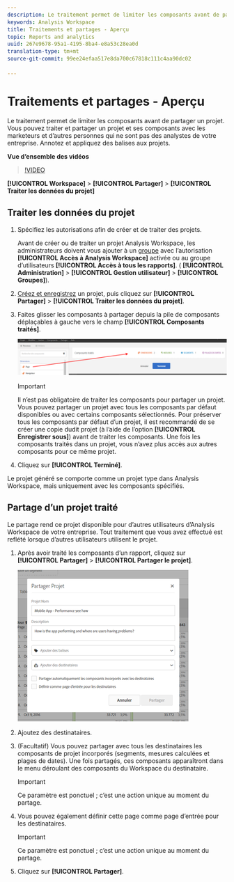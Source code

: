 ```yaml
---
description: Le traitement permet de limiter les composants avant de partager un projet. Vous pouvez traiter et partager un projet et ses composants avec les marketeurs et d’autres personnes qui ne sont pas des analystes de votre entreprise. Annotez et appliquez des balises aux projets.
keywords: Analysis Workspace
title: Traitements et partages - Aperçu
topic: Reports and analytics
uuid: 267e9678-95a1-4195-8ba4-e8a53c28ea0d
translation-type: tm+mt
source-git-commit: 99ee24efaa517e8da700c67818c111c4aa90dc02

---
```



# Traitements et partages - Aperçu

Le traitement permet de limiter les composants avant de partager un projet. Vous pouvez traiter et partager un projet et ses composants avec les marketeurs et d’autres personnes qui ne sont pas des analystes de votre entreprise. Annotez et appliquez des balises aux projets.

**Vue d’ensemble des vidéos**

>[!VIDEO](https://www.youtube.com/watch?v=LJJRskdmlOg&index=79&t=0s&list=PL2tCx83mn7GuNnQdYGOtlyCu0V5mEZ8sS)

**[!UICONTROL Workspace]** &gt; **[!UICONTROL Partager]** &gt; **[!UICONTROL Traiter les données du projet]**

## Traiter les données du projet

1. Spécifiez les autorisations afin de créer et de traiter des projets.

   Avant de créer ou de traiter un projet Analysis Workspace, les administrateurs doivent vous ajouter à un [groupe](https://marketing.adobe.com/resources/help/en_US/reference/groups.html) avec l’autorisation **[!UICONTROL Accès à Analysis Workspace]** activée ou au groupe d’utilisateurs **[!UICONTROL Accès à tous les rapports]**. ( **[!UICONTROL Administration]** &gt; **[!UICONTROL Gestion utilisateur]** &gt; **[!UICONTROL Groupes]**).

1. [Créez et enregistrez](/help/analyze/analysis-workspace/build-workspace-project/t-freeform-project.md) un projet, puis cliquez sur **[!UICONTROL Partager]** &gt; **[!UICONTROL Traiter les données du projet]**.
1. Faites glisser les composants à partager depuis la pile de composants déplaçables à gauche vers le champ **[!UICONTROL Composants traités]**.

   ![](assets/curated-components.png)

   >[!IMPORTANT]
   >
   >Il n’est pas obligatoire de traiter les composants pour partager un projet. Vous pouvez partager un projet avec tous les composants par défaut disponibles ou avec certains composants sélectionnés. Pour préserver tous les composants par défaut d’un projet, il est recommandé de se créer une copie dudit projet (à l’aide de l’option **[!UICONTROL Enregistrer sous]**) avant de traiter les composants. Une fois les composants traités dans un projet, vous n’avez plus accès aux autres composants pour ce même projet.

1. Cliquez sur **[!UICONTROL Terminé]**.

Le projet généré se comporte comme un projet type dans Analysis Workspace, mais uniquement avec les composants spécifiés.

## Partage d’un projet traité

Le partage rend ce projet disponible pour d’autres utilisateurs d’Analysis Workspace de votre entreprise. Tout traitement que vous avez effectué est reflété lorsque d’autres utilisateurs utilisent le projet.

1. Après avoir traité les composants d’un rapport, cliquez sur **[!UICONTROL Partager]** &gt; **[!UICONTROL Partager le projet]**.

   ![](assets/share_component.png)

1. Ajoutez des destinataires.
1. (Facultatif) Vous pouvez partager avec tous les destinataires les composants de projet incorporés (segments, mesures calculées et plages de dates). Une fois partagés, ces composants apparaîtront dans le menu déroulant des composants du Workspace du destinataire.

   >[!IMPORTANT]
   >
   >Ce paramètre est ponctuel ; c’est une action unique au moment du partage.

1. Vous pouvez également définir cette page comme page d’entrée pour les destinataires.

   >[!IMPORTANT]
   >
   >Ce paramètre est ponctuel ; c’est une action unique au moment du partage.

1. Cliquez sur **[!UICONTROL Partager]**.

<!-- 

<p> <b>Annotate and tag a project</b> </p> 
<p>An alternative way to collaborate on a project is to use the Information panel. This panel will be re-introduced in an upcoming release. </p> 
<p> </p> 
<ul id="ul_EFD045FD9F3B4BF8A70637B00EE0BC9C"> 
 <li id="li_EC6C5EAF9C234E76BDA7FF0226B82083">Tag reports for sharing. </li> 
 <li id="li_CF6A438C55F847F8890F8CB674CAA4F7">Specify the recipient (filter by permission group or user name), the storage folder. In-product notifications let users know that they have a shared report waiting. </li> 
 <li id="li_C8E088DA43024277908705CB0F3A142A">Write messages or report descriptions for recipients. </li> 
 <li id="li_342EB4758C344B859757E23691068FA3"> Select the dimensions, metrics, and segments to recommend to a non-analyst colleague, who can view the report you are curating and sharing. Curating the component gives the recipient access to those components, based on their permission settings. </li> 
 <li id="li_6487500F9315481599B7F3897998879F"> Add suggested items to a previously configured report. These new items exist as recommended selectable options. </li> 
</ul>

 -->


